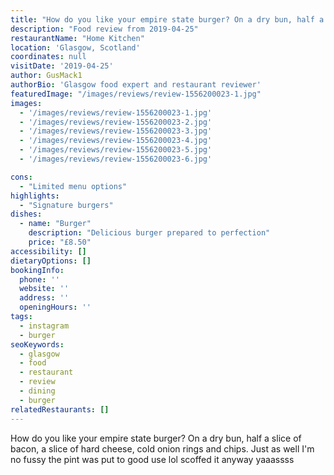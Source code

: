 ```yaml
---
title: "How do you like your empire state burger? On a dry bun, half a slice of bacon, a slice of hard cheese, cold onion rings and chips. Just as well I'm no fussy the pint was put to good use lol scoffed it anyway yaaassss"
description: "Food review from 2019-04-25"
restaurantName: "Home Kitchen"
location: 'Glasgow, Scotland'
coordinates: null
visitDate: '2019-04-25'
author: GusMack1
authorBio: 'Glasgow food expert and restaurant reviewer'
featuredImage: "/images/reviews/review-1556200023-1.jpg"
images:
  - '/images/reviews/review-1556200023-1.jpg'
  - '/images/reviews/review-1556200023-2.jpg'
  - '/images/reviews/review-1556200023-3.jpg'
  - '/images/reviews/review-1556200023-4.jpg'
  - '/images/reviews/review-1556200023-5.jpg'
  - '/images/reviews/review-1556200023-6.jpg'

cons:
  - "Limited menu options"
highlights:
  - "Signature burgers"
dishes:
  - name: "Burger"
    description: "Delicious burger prepared to perfection"
    price: "£8.50"
accessibility: []
dietaryOptions: []
bookingInfo:
  phone: ''
  website: ''
  address: ''
  openingHours: ''
tags:
  - instagram
  - burger
seoKeywords:
  - glasgow
  - food
  - restaurant
  - review
  - dining
  - burger
relatedRestaurants: []
---
```

How do you like your empire state burger? On a dry bun, half a slice of bacon, a slice of hard cheese, cold onion rings and chips. Just as well I'm no fussy the pint was put to good use lol scoffed it anyway yaaassss
